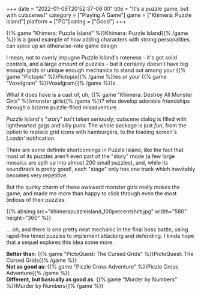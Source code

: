 +++
date = "2022-01-09T20:52:37-08:00"
title = "It's a puzzle game, but with cutscenes!"
category = ["Playing A Game"]
game = ["Khimera: Puzzle Island"]
platform = ["PC"]
rating = ["Good"]
+++

{{% game "Khimera: Puzzle Island" %}}Khimera: Puzzle Island{{% /game %}} is a good example of how adding characters with strong personalities can spice up an otherwise-rote game design.

I mean, not to overly impugne Puzzle Island's roteness - it's got solid controls, and a large <i>amount</i> of puzzles - but it certainly doesn't have big enough grids or unique enough mechanics to stand out among your {{% game "Pictopix" %}}Pictopix{{% /game %}}es or your {{% game "Voxelgram" %}}Voxelgram{{% /game %}}s.

What it does have is a cast of, uh, {{% game "Khimera: Destroy All Monster Girls" %}}monster girls{{% /game %}}? who develop adorable friendships through a bizarre puzzle-filled misadventure.

Puzzle Island's "story" isn't taken seriously; cutscene dialog is filled with lighthearted gags and silly puns.  The whole package is just <i>fun</i>, from the option to replace grid icons with hamburgers, to the loading screen's <i>Loadin'</i> notification.

There are some definite shortcomings in Puzzle Island, like the fact that most of its puzzles aren't even part of the "story" mode (a few large mosaics are split up into almost 200 small puzzles), and, while its soundtrack is pretty good!, each "stage" only has one track which inevitably becomes very repetitive.

But the quirky charm of these awkward monster girls really <i>makes</i> the game, and made me more than happy to click through even the most tedious of their puzzles.

{{% absimg src="khimerapuzzleisland_100percentshirt.jpg" width="580" height="360" %}}

... oh, and there <i>is</i> one pretty neat mechanic in the final boss battle, using rapid-fire timed puzzles to implement attacking and defending.  I kinda hope that a sequel explores this idea some more.

<b>Better than</b>: {{% game "PictoQuest: The Cursed Grids" %}}PictoQuest: The Cursed Grids{{% /game %}}  
<b>Not as good as</b>: {{% game "Piczle Cross Adventure" %}}Piczle Cross Adventure{{% /game %}}  
<b>Different, but basically as good as</b>: {{% game "Murder by Numbers" %}}Murder by Numbers{{% /game %}}
